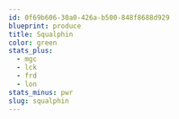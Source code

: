 ```yaml
---
id: 0f69b606-30a0-426a-b500-848f8688d929
blueprint: produce
title: Squalphin
color: green
stats_plus:
  - mgc
  - lck
  - frd
  - lon
stats_minus: pwr
slug: squalphin
---
```

